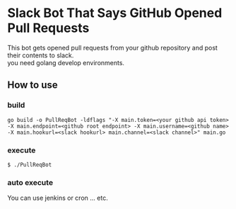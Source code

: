 # Slack Bot That Says GitHub Opened Pull Requests

This bot gets opened pull requests from your github repository and post their contents to slack.  
you need golang develop environments.

## How to use

### build
```
go build -o PullReqBot -ldflags "-X main.token=<your github api token> -X main.endpoint=<github root endpoint> -X main.username=<github name> -X main.hookurl=<slack hookurl> main.channel=<slack channel>" main.go
```

### execute
```
$ ./PullReqBot
```

### auto execute
You can use jenkins or cron ... etc.
